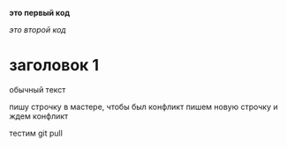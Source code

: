 **это первый код**

*это второй код*

# заголовок 1

обычный текст

пишу строчку в мастере, чтобы был конфликт
пишем новую строчку и ждем конфликт

тестим git pull
